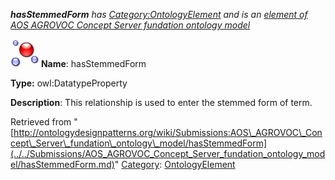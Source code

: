 ___hasStemmedForm__ has [Category:OntologyElement](../../Category/OntologyElement.md "Category:OntologyElement") and is an [element of](../../Property/ElementOf.md "Property:ElementOf") [AOS AGROVOC Concept Server fundation ontology model](../../Submissions/AOS_AGROVOC_Concept_Server_fundation_ontology_model.md "Submissions:AOS AGROVOC Concept Server fundation ontology model")_


  




[![DatatypeProperty](../../images/thumb/a/a5/DatatypeProperty.gif/45px-DatatypeProperty.gif)](../../Image/DatatypeProperty.gif.md "DatatypeProperty")
__Name__: hasStemmedForm 


__Type:__ owl:DatatypeProperty 


__Description__: This relationship is used to enter the stemmed form of term. 





Retrieved from "[http://ontologydesignpatterns.org/wiki/Submissions:AOS\_AGROVOC\_Concept\_Server\_fundation\_ontology\_model/hasStemmedForm](../../Submissions/AOS_AGROVOC_Concept_Server_fundation_ontology_model/hasStemmedForm.md)"
 [Category](http://ontologydesignpatterns.org/wiki/Special:Categories "Special:Categories"): [OntologyElement](../../Category/OntologyElement.md "Category:OntologyElement")